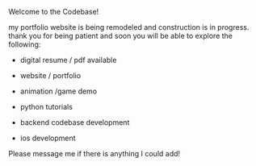 Welcome to the Codebase!

my portfolio website is being remodeled and construction is in progress.
thank you for being patient and soon you will be able to explore the following:
  - digital resume / pdf available
  - website / portfolio
  - animation /game demo
    
  - python tutorials
  - backend codebase development
  - ios development

Please message me if there is anything I could add!
